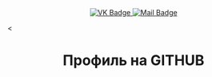 <div id = "badges" align = "center">
  <a href = "https://vk.com/kikaevfedor">
    <img src = "https://img.shields.io/badge/VK-blue?style=for-the-badge&logo=VK&logoColor=white" alt="VK Badge"/>
  </a>
  
  <a href = " https://mail.google.com/mail/u/0/#inbox">
    <img src = "https://img.shields.io/badge/EMAIL-red?style=for-the-badge&logo=Gmail&logoColor=white" alt="Mail Badge"/>
  </a>
</div>

<div id="view prof" align="center">
  <img src="https://komarev.com/ghpvc/?username=zwmpt&style=flat-square&color=blue" alt=""/>
</div>

<<div id="hey there" align="center">
<h1> Профиль на GITHUB </h1>
</div>
